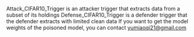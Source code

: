 Attack_CIFAR10_Trigger is an attacker trigger that extracts data from a subset of its holdings
Defense_CIFAR10_Trigger is a defender trigger that the defender extracts with limited clean data
If you want to get the model weights of the poisoned model, you can contact yumiaoqi21@gmail.com
